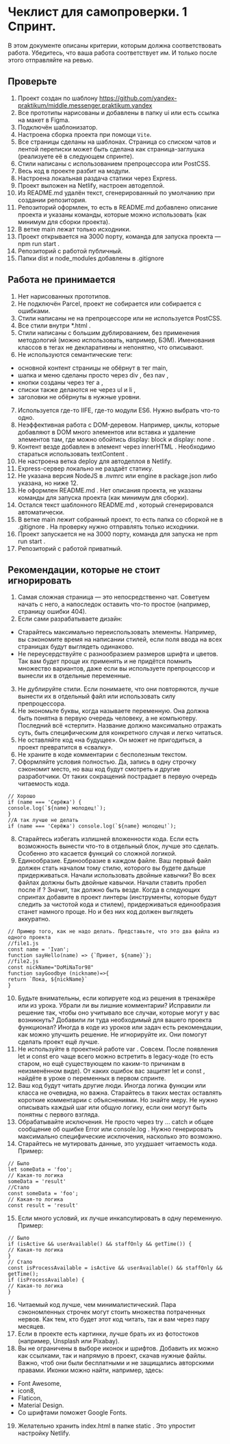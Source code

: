 # Чеклист для самопроверки. 1 Спринт.

В этом документе описаны критерии, которым должна соответствовать работа. Убедитесь, что ваша работа
соответствует им. И только после этого отправляйте на ревью.

## Проверьте

1. Проект создан по шаблону https://github.com/yandex-praktikum/middle.messenger.praktikum.yandex
2. Все прототипы нарисованы и добавлены в папку ui или есть ссылка на макет в Figma.
3. Подключён шаблонизатор.
4. Настроена сборка проекта при помощи `Vite`.
5. Все страницы сделаны на шаблонах. Страница со списком чатов и лентой переписки может быть сделана как страница-заглушка (реализуете её в следующем спринте).
6. Стили написаны с использованием препроцессора или PostCSS.
7. Весь код в проекте разбит на модули.
8. Настроена локальная раздача статики через Express.
9. Проект выложен на Netlify, настроен автодеплой.
10. Из README.md удалён текст, сгенерированный по умолчанию при создании репозитория.
11. Репозиторий оформлен, то есть в README.md добавлено описание проекта и указаны команды, которые можно использовать (как минимум для сборки проекта).
12. В ветке main лежат только исходники.
13. Проект открывается на 3000 порту, команда для запуска проекта — npm run start .
14. Репозиторий с работой публичный.
15. Папки dist и node_modules добавлены в .gitignore

## Работа не принимается

1. Нет нарисованных прототипов.
2. Не подключён Parcel, проект не собирается или собирается с ошибками.
3. Стили написаны не на препроцессоре или не используется PostCSS.
4. Все стили внутри *.html .
5. Стили написаны с большим дублированием, без применения методологий (можно использовать, например, БЭМ). Именования классов в тегах не декларативны и непонятно, что описывают.
6. Не используются семантические теги: 
 - основной контент страницы не обёрнут в тег main, 
 - шапка и меню сделаны просто через div , без nav , 
 - кнопки созданы через тег a , 
 - списки также делаются не через ul и li , 
 - заголовки не обёрнуты в нужные уровни.
7. Используется где-то IIFE, где-то модули ES6. Нужно выбрать что-то одно.
8. Неэффективная работа с DOM-деревом. Например, циклы, которые добавляют в DOM много элементов или вставка и удаление элементов там, где можно обойтись display: block и display: none .
9. Контент везде добавлен в элемент через innerHTML . Необходимо стараться использовать textContent .
10. Не настроена ветка deploy для автодеплоя в Netlify.
11. Express-сервер локально не раздаёт статику.
12. Не указана версия NodeJS в .nvmrc или engine в package.json либо указана, но ниже 12.
13. Не оформлен README.md . Нет описания проекта, не указаны команды для запуска проекта (как минимум для сборки).
14. Остался текст шаблонного README.md , который сгенерировался автоматически.
15. В ветке main лежит собранный проект, то есть папка со сборкой не в .gitignore . На проверку нужно отправлять только исходники.
16. Проект запускается не на 3000 порту, команда для запуска не npm run start .
17. Репозиторий с работой приватный.

## Рекомендации, которые не стоит игнорировать

1. Самая сложная страница — это непосредственно чат. Советуем начать с него, а напоследок оставить что-то простое (например, страницу ошибки 404).
2. Если сами разрабатываете дизайн:
 - Старайтесь максимально переиспользовать элементы. Например, вы сэкономите время на написании стилей, если поля ввода на всех страницах будут выглядеть одинаково.
 - Не переусердствуйте с разнообразием размеров шрифта и цветов. Так вам будет проще их применять и не придётся помнить множество вариантов, даже если вы используете препроцессор и вынесли их в отдельные переменные.
3. Не дублируйте стили. Если понимаете, что они повторяются, лучше вынести их в отдельный файл или использовать силу препроцессора.
4. Не экономьте буквы, когда называете переменную. Она должна быть понятна в первую очередь человеку, а не компьютеру. Последний всё «стерпит». Название должно максимально отражать суть, быть специфическим для конкретного случая и легко читаться.
5. Не оставляйте код «на будущее». Он может не пригодиться, а проект превратится в «свалку».
6. Не храните в коде комментарии с бесполезным текстом.
7. Оформляйте условия полностью. Да, запись в одну строчку сэкономит место, но ваш код будут смотреть и другие разработчики. От таких сокращений пострадает в первую очередь читаемость кода.
```
// Хорошо
if (name === 'Серёжа') {
console.log(`${name} молодец!`);
}
//А так лучше не делать
if (name === 'Серёжа') console.log(`${name} молодец!`);
```
8. Старайтесь избегать излишней вложенности кода. Если есть возможность вынести что-то в отдельный блок, лучше это сделать. Особенно это касается функций со сложной логикой.
9. Единообразие. Единообразие в каждом файле. Ваш первый файл должен стать началом тому стилю, которого вы будете дальше придерживаться. Начали использовать двойные кавычки? Во всех файлах должны быть двойные кавычки. Начали ставить пробел после if ? Значит, так должно быть везде. Когда в следующих спринтах добавите в проект линтеры (инструменты, которые будут следить за чистотой кода и стилем), придерживаться единообразия станет намного проще. Но и без них код должен выглядеть аккуратно.
```
// Пример того, как не надо делать. Представьте, что это два файла из одного проекта
//file1.js
const name = 'Ivan';
function sayHello(name) => {`Привет, ${name}`};
//file2.js
const nickName="DoMiNaTor98"
function sayGoodbye (nickname)=>{
return `Пока, ${nickName}`
}
```
10. Будьте внимательны, если копируете код из решения в тренажёре или из урока. Убрали ли вы лишние комментарии? Исправили ли решение так, чтобы оно учитывало все случаи, которые могут у вас возникнуть? Добавили ли туда необходимый для вашего проекта функционал? Иногда в коде из уроков или задач есть рекомендации, как можно улучшить решение. Не игнорируйте их. Они помогут сделать проект ещё лучше.
11. Не используйте в проектной работе var . Совсем. После появления let и const его чаще всего можно встретить в legacy-коде (то есть старом, но ещё существующем по каким-то причинам в неизменённом виде). От каких ошибок вас защитят let и const , найдёте в уроке о переменных в первом спринте.
12. Ваш код будут читать другие люди. Иногда логика функции или класса не очевидна, но важна. Старайтесь в таких местах оставлять короткие комментарии с объяснениями. Но знайте меру. Не нужно описывать каждый шаг или общую логику, если они могут быть понятны с первого взгляда.
13. Обрабатывайте исключения. Не просто через try ... catch и общее сообщение об ошибке Error или console.log . Нужно генерировать максимально специфические исключения, насколько это возможно.
14. Старайтесь не мутировать данные, это ухудшает читаемость кода. Пример:
```
// Было
let someData = 'foo';
// Какая-то логика
someData = 'result'
//Стало
const someData = 'foo';
// Какая-то логика
const result = 'result'
```
15. Если много условий, их лучше инкапсулировать в одну переменную. Пример:
```
// Было
if (isActive && userAvailable() && staffOnly && getTime()) {
// Какая-то логика
}
// Стало
const isProcessAvailable = isActive && userAvailable() && staffOnly && getTime();
if (isProcessAvailable) {
// Какая-то логика
}
```
16. Читаемый код лучше, чем минималистический. Пара сэкономленных строчек могут стоить множества потраченных нервов. Как тем, кто будет этот код читать, так и вам через пару месяцев.
17. Если в проекте есть картинки, лучше брать их из фотостоков (например, Unsplash или Pixabay).
18. Вы не ограничены в выборе иконок и шрифтов. Добавить их можно как ссылками, так и напрямую в проект, скачав нужные файлы. Важно, чтоб они были бесплатными и не защищались авторскими правами. Иконки можно найти, например, здесь:
 - Font Awesome,
 - icon8,
 - Flaticon,
 - Material Design.
 - Со шрифтами поможет Google Fonts.
19. Желательно хранить index.html в папке static . Это упростит настройку Netlify.
